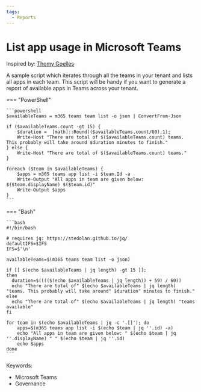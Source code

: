 ```yaml
---
tags:
  - Reports
---
```


# List app usage in Microsoft Teams

Inspired by: [Thomy Goelles](https://thomy.tech/list-teams-app-usage/)

A sample script which iterates through all the teams in your tenant and lists all apps in each team. This script will be handy if you want to generate a report of available apps in Teams across your tenant.

=== "PowerShell"

    ```powershell
    $availableTeams = m365 teams team list -o json | ConvertFrom-Json

    if ($availableTeams.count -gt 15) {
        $duration =  [math]::Round(($availableTeams.count/60),1);
        Write-Host "There are total of $($availableTeams.count) teams. This probably will take around $duration minutes to finish."
    } else {
        Write-Host "There are total of $($availableTeams.count) teams."
    }

    foreach ($team in $availableTeams) {
        $apps = m365 teams app list -i $team.Id -a    
        Write-Output "All apps in team are given below: $($team.displayName) $($team.id)"
        Write-Output $apps
    }
    ```

=== "Bash"

    ```bash
    #!/bin/bash

    # requires jq: https://stedolan.github.io/jq/
    defaultIFS=$IFS
    IFS=$'\n'

    availableTeams=$(m365 teams team list -o json)

    if [[ $(echo $availableTeams | jq length) -gt 15 ]]; 
    then
      duration=$(((($(echo $availableTeams | jq length)) + 59) / 60))
      echo "There are total of" $(echo $availableTeams | jq length) "teams. This probably will take around" $duration" minutes to finish."
    else
      echo "There are total of" $(echo $availableTeams | jq length) "teams available"
    fi

    for team in $(echo $availableTeams | jq -c '.[]'); do
        apps=$(m365 teams app list -i $(echo $team | jq ''.id) -a)
        echo "All apps in team are given below: " $(echo $team | jq ''.displayName) " " $(echo $team | jq ''.id)
        echo $apps
    done
    ```

Keywords:

- Microsoft Teams
- Governance